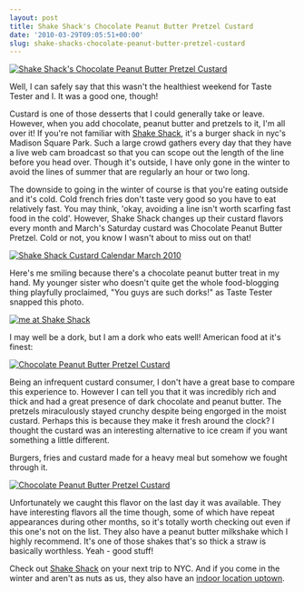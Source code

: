 ```yaml
---
layout: post
title: Shake Shack's Chocolate Peanut Butter Pretzel Custard
date: '2010-03-29T09:05:51+00:00'
slug: shake-shacks-chocolate-peanut-butter-pretzel-custard
---
```

<a href="http://www.flickr.com/photos/kstar810/4470197376/"><img src="http://farm5.static.flickr.com/4029/4470197376_fa65ac0d4f.jpg" alt="Shake Shack's Chocolate Peanut Butter Pretzel Custard" />
</a>

Well, I can safely say that this wasn't the healthiest weekend for Taste Tester and I. It was a good one, though!

Custard is one of those desserts that I could generally take or leave. However, when you add chocolate, peanut butter and pretzels to it, I'm all over it! If you're not familiar with <a href="http://shakeshack.com/">Shake Shack</a>, it's a burger shack in nyc's Madison Square Park. Such a large crowd gathers every day that they have a live web cam broadcast so that you can scope out the length of the line before you head over. Though it's outside, I have only gone in the winter to avoid the lines of summer that are regularly an hour or two long. 

The downside to going in the winter of course is that you're eating outside and it's cold. Cold french fries don't taste very good so you have to eat relatively fast. You may think, 'okay, avoiding a line isn't worth scarfing fast food in the cold'. However, Shake Shack changes up their custard flavors every month and March's Saturday custard was Chocolate Peanut Butter Pretzel. Cold or not, you know I wasn't about to miss out on that!

<a href="http://www.flickr.com/photos/kstar810/4470269712/"><img src="http://farm5.static.flickr.com/4001/4470269712_06ef18697b.jpg" alt="Shake Shack Custard Calendar March 2010" /></a>

Here's me smiling because there's a chocolate peanut butter treat in my hand. My younger sister who doesn't quite get the whole food-blogging thing playfully proclaimed, "You guys are such dorks!" as Taste Tester snapped this photo. 

<a href="http://www.flickr.com/photos/kstar810/4470197702/"><img src="http://farm5.static.flickr.com/4052/4470197702_a04405d911.jpg" alt="me at Shake Shack" /></a>

I may well be a dork, but I am a dork who eats well! American food at it's finest:

<a href="http://www.flickr.com/photos/kstar810/4469418471/in/photostream/"><img src="http://farm3.static.flickr.com/2685/4469418471_56426878d7.jpg" alt="Chocolate Peanut Butter Pretzel Custard" /></a>

Being an infrequent custard consumer, I don't have a great base to compare this experience to. However I can tell you that it was incredibly rich and thick and had a great presence of dark chocolate and peanut butter. The pretzels miraculously stayed crunchy despite being engorged in the moist custard. Perhaps this is because they make it fresh around the clock? I thought the custard was an interesting alternative to ice cream if you want something a little different.

Burgers, fries and custard made for a heavy meal but somehow we fought through it.

<a href="http://www.flickr.com/photos/kstar810/4469418153/in/photostream/"><img src="http://farm5.static.flickr.com/4024/4469418153_21840748ef.jpg" alt="Chocolate Peanut Butter Pretzel Custard" /></a>

Unfortunately we caught this flavor on the last day it was available. They have interesting flavors all the time though, some of which have repeat appearances during other months, so it's totally worth checking out even if this one's not on the list. They also have a peanut butter milkshake which I highly recommend. It's one of those shakes that's so thick a straw is basically worthless. Yeah - good stuff!

Check out <a href="http://shakeshack.com/">Shake Shack</a> on your next trip to NYC. And if you come in the winter and aren't as nuts as us, they also have an <a href="http://www.yelp.com/biz/shake-shack-new-york-5">indoor location uptown</a>.
